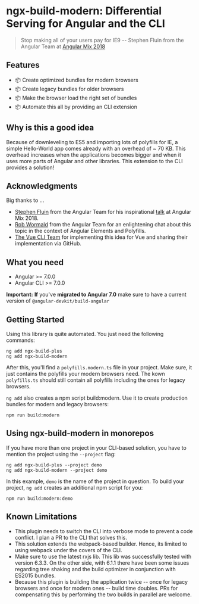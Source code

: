# ngx-build-modern: Differential Serving for Angular and the CLI

> Stop making all of your users pay for IE9 -- Stephen Fluin from the Angular Team at [Angular Mix 2018](https://docs.google.com/presentation/d/1uEeFwJ7bubdNwVF2lDhyhT8Pkl9jRSoStxE0lFV867Y/preview?slide=id.g43c65a1fb9_1_266)

## Features

- 📦 Create optimized bundles for modern browsers 
- 📦 Create legacy bundles for older browsers
- 📦 Make the browser load the right set of bundles
- 📦 Automate this all by providing an CLI extension

## Why is this a good idea

Because of downleveling to ES5 and importing lots of polyfills for IE, a simple Hello-World app comes already with an overhead of ~ 70 KB. This overhead increases when the applications becomes bigger and when it uses more parts of Angular and other libraries. This extension to the CLI provides a solution!

## Acknowledgments

Big thanks to ...

- [Stephen Fluin](https://twitter.com/stephenfluin) from the Angular Team for his inspirational [talk](https://docs.google.com/presentation/d/1uEeFwJ7bubdNwVF2lDhyhT8Pkl9jRSoStxE0lFV867Y/preview?slide=id.g43c65a1fb9_1_266) at Angular Mix 2018.
- [Rob Wormald](https://twitter.com/robwormald) from the Angular Team for an enlightening chat about this topic in the context of Angular Elements and Polyfills.
- [The Vue CLI Team](https://cli.vuejs.org) for implementing this idea for Vue and sharing their implementation via GitHub.

## What you need

- Angular >= 7.0.0
- Angular CLI >= 7.0.0

**Important:** **If** you've **migrated to Angular 7.0** make sure to have a current version of ``@angular-devkit/build-angular``

## Getting Started

Using this library is quite automated. You just need the following commands:

```
ng add ngx-build-plus
ng add ngx-build-modern
```

After this, you'll find a ``polyfills.modern.ts`` file in your project. Make sure, it just contains the polyfills your modern browsers need. The kown ``polyfills.ts`` should still contain all   polyfills including the ones for legacy browsers.

``ng add`` also creates a npm script build:modern. Use it to create production bundles for modern and legacy browsers:

```
npm run build:modern
```

## Using ngx-build-modern in monorepos

If you have more than one project in your CLI-based solution, you have to mention the project using the ``--project`` flag:

```
ng add ngx-build-plus --project demo
ng add ngx-build-modern --project demo
```

In this example, ``demo`` is the name of the project in question. To build your project, ``ng add`` creates an additional npm script for you:

```
npm run build:modern:demo
```

## Known Limitations

- This plugin needs to switch the CLI into verbose mode to prevent a code conflict. I plan a PR to the CLI that solves this.
- This solution extends the webpack-based builder. Hence, its limited to using webpack under the covers of the CLI.
- Make sure to use the latest rxjs lib. This lib was successfully tested with version 6.3.3. On the other side, with 6.1.1 there have been some issues regarding tree shaking and the build optimizer in conjunction with ES2015 bundles.
- Because this plugin is building the application twice -- once for legacy browsers and once for modern ones -- build time doubles. PRs for compensating this by performing the two builds in parallel are welcome.